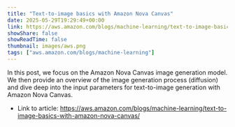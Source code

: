 ```yaml
---
title: "Text-to-image basics with Amazon Nova Canvas"
date: 2025-05-29T19:29:49+00:00
link: https://aws.amazon.com/blogs/machine-learning/text-to-image-basics-with-amazon-nova-canvas/
showShare: false
showReadTime: false
thumbnail: images/aws.png
tags: ["aws.amazon.com/blogs/machine-learning"]
---
```

In this post, we focus on the Amazon Nova Canvas image generation model. We then provide an overview of the image generation process (diffusion) and dive deep into the input parameters for text-to-image generation with Amazon Nova Canvas.

- Link to article: https://aws.amazon.com/blogs/machine-learning/text-to-image-basics-with-amazon-nova-canvas/